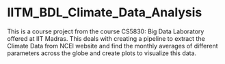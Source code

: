 # IITM_BDL_Climate_Data_Analysis
This is a course project from the course CS5830: Big Data Laboratory offered at IIT Madras. This deals with creating a pipeline to extract the Climate Data from NCEI website and find the monthly averages of different parameters across the globe and create plots to visualize this data.
